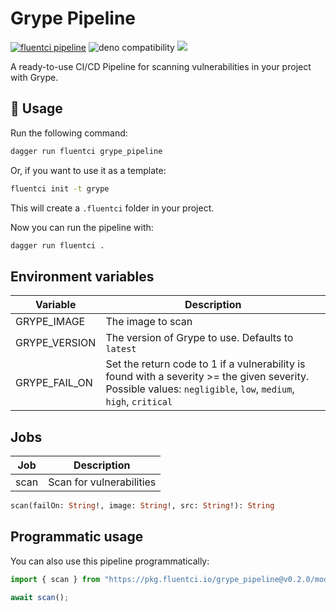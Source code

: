 # Grype Pipeline

[![fluentci pipeline](https://img.shields.io/badge/dynamic/json?label=pkg.fluentci.io&labelColor=%23000&color=%23460cf1&url=https%3A%2F%2Fapi.fluentci.io%2Fv1%2Fpipeline%2Fgrype_pipeline&query=%24.version)](https://pkg.fluentci.io/grype_pipeline)
![deno compatibility](https://shield.deno.dev/deno/^1.37)
[![](https://img.shields.io/codecov/c/gh/fluent-ci-templates/grype-pipeline)](https://codecov.io/gh/fluent-ci-templates/grype-pipeline)

A ready-to-use CI/CD Pipeline for scanning vulnerabilities in your project with Grype.

## 🚀 Usage

Run the following command:

```bash
dagger run fluentci grype_pipeline
```

Or, if you want to use it as a template:

```bash
fluentci init -t grype
```

This will create a `.fluentci` folder in your project.

Now you can run the pipeline with:

```bash
dagger run fluentci .
```

## Environment variables

| Variable                | Description                                       |
| ----------------------- | ------------------------------------------------- |
| GRYPE_IMAGE             | The image to scan                                 |
| GRYPE_VERSION           | The version of Grype to use. Defaults to `latest` |
| GRYPE_FAIL_ON           | Set the return code to 1 if a vulnerability is found with a severity >= the given severity. Possible values: `negligible`, `low`, `medium`, `high`, `critical` |

## Jobs

| Job      | Description                  |
| -------- | ---------------------------- |
| scan     | Scan for vulnerabilities     |

```graphql
scan(failOn: String!, image: String!, src: String!): String
```

## Programmatic usage

You can also use this pipeline programmatically:

```ts
import { scan } from "https://pkg.fluentci.io/grype_pipeline@v0.2.0/mod.ts";

await scan();
```
